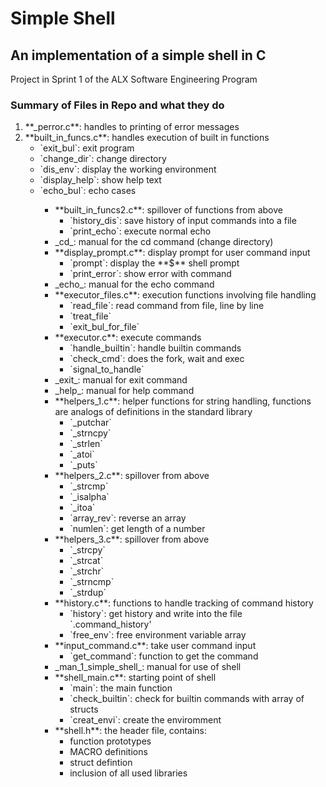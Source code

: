# Simple Shell

## An implementation of a simple shell in **C**

Project in Sprint 1 of the ALX Software Engineering Program

### Summary of Files in Repo and what they do

<ol>
  <li>**_perror.c**: handles to printing of error messages</li>
  <li>**built_in_funcs.c**: handles execution of built in functions
    <ul>
			<li>`exit_bul`: exit program</li>
			<li>`change_dir`: change directory</li>
			<li>`dis_env`: display the working environment</li>
			<li>`display_help`: show help text</li>
			<li>`echo_bul`: echo cases</li>
    <ul>
  </li>
  <li>**built_in_funcs2.c**: spillover of functions from above
		<ul>
			<li>`history_dis`: save history of input commands into a file</li>
			<li>`print_echo`: execute normal echo
		</ul>
	</li>
	<li>_cd_: manual for the cd command (change directory)</li>
	<li>**display_prompt.c**: display prompt for user command input
		<ul>
			<li>`prompt`: display the **$** shell prompt</li>
			<li>`print_error`: show error with command</li>
		</ul>
	</li>
	<li>_echo_: manual for the echo command</li>
	<li>**executor_files.c**: execution functions involving file handling
		<ul>
			<li>`read_file`: read command from file, line by line</li>
			<li>`treat_file`</li>
			<li>`exit_bul_for_file`</li>
		</ul>
	</li>
	<li>**executor.c**: execute commands
		<ul>
			<li>`handle_builtin`: handle builtin commands</li>
			<li>`check_cmd`: does the fork, wait and exec</li>
			<li>`signal_to_handle`</li>
		</ul>
	</li>
	<li>_exit_: manual for exit command</li>
	<li>_help_: manual for help command</li>
	<li>**helpers_1.c**: helper functions for string handling, functions are analogs of definitions in the standard library
		<ul>
			<li>`_putchar`</li>
			<li>`_strncpy`</li>
			<li>`_strlen`</li>
			<li>`_atoi`</li>
			<li>`_puts`</li>
		</ul>
	</li>
	<li>**helpers_2.c**: spillover from above
		<ul>
			<li>`_strcmp`</li>
			<li>`_isalpha`</li>
			<li>`_itoa`</li>
			<li>`array_rev`: reverse an array</li>
			<li>`numlen`: get length of a number</li>
		</ul>
	</li>
	<li>**helpers_3.c**: spillover from above
		<ul>
			<li>`_strcpy`</li>
			<li>`_strcat`</li>
			<li>`_strchr`</li>
			<li>`_strncmp`</li>
			<li>`_strdup`</li>
		</ul>
	</li>
	<li>**history.c**: functions to handle tracking of command history
		<ul>
			<li>`history`: get history and write into the file `.command_history'</li>
			<li>`free_env`: free environment variable array</li>
		</ul>
	</li>
	<li>**input_command.c**: take user command input
		<ul>
			<li>`get_command`: function to get the command</li>
		</ul>
	</li>
	<li>_man_1_simple_shell_: manual for use of shell</li>
	<li>**shell_main.c**: starting point of shell
		<ul>
			<li>`main`: the main function</li>
			<li>`check_builtin`: check for builtin commands with array of structs</li>
			<li>`creat_envi`: create the enviromment</li>
		</ul>
	</li>
	<li>**shell.h**: the header file, contains:
		<ul>
			<li>function prototypes</li>
			<li>MACRO definitions</li>
			<li>struct defintion</li>
			<li>inclusion of all used libraries</li>
		</ul>
	</li>
</ol>